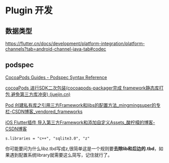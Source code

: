 # Plugin 开发

## 数据类型

https://flutter.cn/docs/development/platform-integration/platform-channels?tab=android-channel-java-tab#codec



## podspec

[CocoaPods Guides - Podspec Syntax Reference](https://guides.cocoapods.org/syntax/podspec.html)

[cocoaPods 进行SDK二次包装(cocoapods-packager完成 framework静态库打包,避免第三方库冲突) (juejin.cn)](https://juejin.cn/post/6844903928321015815)



[Pod 创建私有库之引用三方Framework和libs的配置方法_mingmingsuper的专栏-CSDN博客_vendored_frameworks](https://blog.csdn.net/mingmingsuper/article/details/79558406) 

[iOS Flutter插件 导入第三方Framework和添加自定义Assets_酸柠檬的博客-CSDN博客](https://blog.csdn.net/sinat_31177681/article/details/95476489)

```
s.libraries = "c++", "sqlite3.0", "z"
```

你可能要问为什么libz.tbd写成z,很简单这是一个规则要**去除lib和后边的.tbd**，如果遇到配置系统library就需要这么简写，记住就行了。

